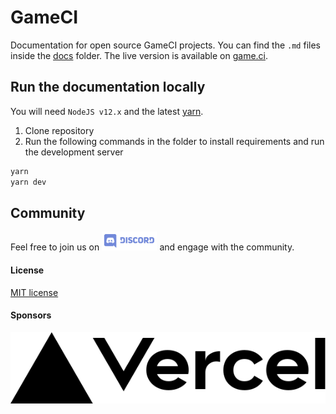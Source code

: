 # GameCI

Documentation for open source GameCI projects. You can find the `.md` files inside the [docs](./docs) folder.
The live version is available on [game.ci](https://game.ci).

## Run the documentation locally

You will need `NodeJS v12.x` and the latest
[yarn](https://classic.yarnpkg.com/en/docs/install/).

1. Clone repository
2. Run the following commands in the folder to install requirements and run the development server

```bash
yarn
yarn dev
```

## Community

Feel free to join us on
<a href="https://game.ci/discord"><img height="30" src="media/Discord-Logo.svg" alt="Discord" /></a>
and engage with the community.

#### License

[MIT license](./LICENSE)

#### Sponsors

[![Vercel](./images/vercel-brand-logo.svg)](https://vercel.com?utm_source=game-ci)
